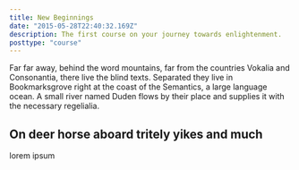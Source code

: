 ```yaml
---
title: New Beginnings
date: "2015-05-28T22:40:32.169Z"
description: The first course on your journey towards enlightenment.
posttype: "course"
---
```


Far far away, behind the word mountains, far from the countries Vokalia and
Consonantia, there live the blind texts. Separated they live in Bookmarksgrove
right at the coast of the Semantics, a large language ocean. A small river named
Duden flows by their place and supplies it with the necessary regelialia.

## On deer horse aboard tritely yikes and much

lorem ipsum 

